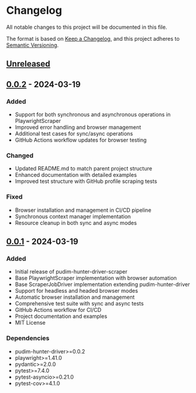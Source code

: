 # Changelog

All notable changes to this project will be documented in this file.

The format is based on [Keep a Changelog](https://keepachangelog.com/en/1.0.0/),
and this project adheres to [Semantic Versioning](https://semver.org/spec/v2.0.0.html).

## [Unreleased]

## [0.0.2] - 2024-03-19

### Added
- Support for both synchronous and asynchronous operations in PlaywrightScraper
- Improved error handling and browser management
- Additional test cases for sync/async operations
- GitHub Actions workflow updates for browser testing

### Changed
- Updated README.md to match parent project structure
- Enhanced documentation with detailed examples
- Improved test structure with GitHub profile scraping tests

### Fixed
- Browser installation and management in CI/CD pipeline
- Synchronous context manager implementation
- Resource cleanup in both sync and async modes

## [0.0.1] - 2024-03-19

### Added
- Initial release of pudim-hunter-driver-scraper
- Base PlaywrightScraper implementation with browser automation
- Base ScraperJobDriver implementation extending pudim-hunter-driver
- Support for headless and headed browser modes
- Automatic browser installation and management
- Comprehensive test suite with sync and async tests
- GitHub Actions workflow for CI/CD
- Project documentation and examples
- MIT License

### Dependencies
- pudim-hunter-driver>=0.0.2
- playwright>=1.41.0
- pydantic>=2.0.0
- pytest>=7.4.0
- pytest-asyncio>=0.21.0
- pytest-cov>=4.1.0

[Unreleased]: https://github.com/luismr/pudim-hunter-driver-scraper/compare/v0.0.2...HEAD
[0.0.2]: https://github.com/luismr/pudim-hunter-driver-scraper/compare/v0.0.1...v0.0.2
[0.0.1]: https://github.com/luismr/pudim-hunter-driver-scraper/releases/tag/v0.0.1 